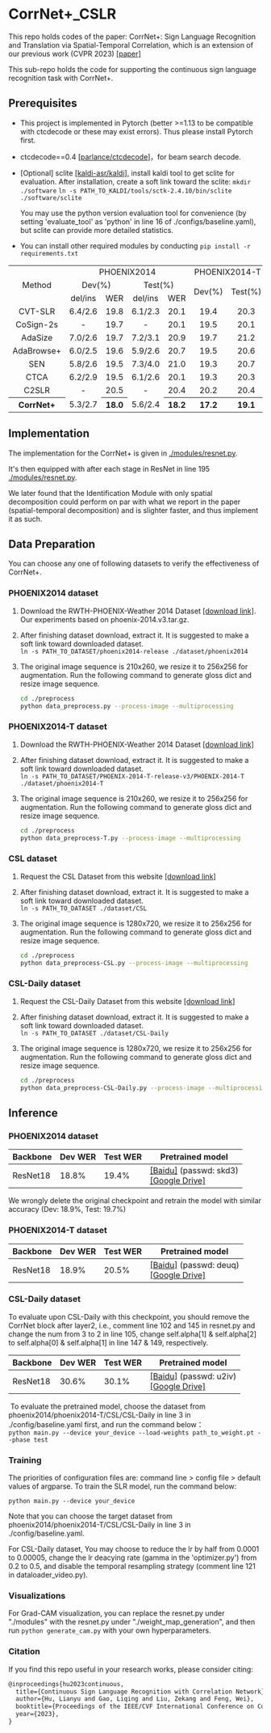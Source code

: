 # CorrNet+_CSLR
This repo holds codes of the paper: CorrNet+: Sign Language Recognition and Translation via Spatial-Temporal Correlation, which is an extension of our previous work (CVPR 2023) [[paper]](https://arxiv.org/abs/2303.03202)

This sub-repo holds the code for supporting the continuous sign language recognition task with CorrNet+.

## Prerequisites

- This project is implemented in Pytorch (better >=1.13 to be compatible with ctcdecode or these may exist errors). Thus please install Pytorch first.

- ctcdecode==0.4 [[parlance/ctcdecode]](https://github.com/parlance/ctcdecode)，for beam search decode.

- [Optional] sclite [[kaldi-asr/kaldi]](https://github.com/kaldi-asr/kaldi), install kaldi tool to get sclite for evaluation. After installation, create a soft link toward the sclite: 
  `mkdir ./software`
  `ln -s PATH_TO_KALDI/tools/sctk-2.4.10/bin/sclite ./software/sclite`

   You may use the python version evaluation tool for convenience (by setting 'evaluate_tool' as 'python' in line 16 of ./configs/baseline.yaml), but sclite can provide more detailed statistics.

- You can install other required modules by conducting 
   `pip install -r requirements.txt`

<table align="center">
<tbody align="center" valign="center">
    <tr>
        <td rowspan="3">Method</td>
        <td colspan="4">PHOENIX2014</td>
        <td colspan="2">PHOENIX2014-T</td>
        <td colspan="2">CSL-Daily</td>
    </tr>
    <tr>
        <td colspan="2">Dev(%)</td>
        <td colspan="2">Test(%)</td>
        <td rowspan="2">Dev(%)</td>
        <td rowspan="2">Test(%)</td>
        <td rowspan="2">Dev(%)</td>
        <td rowspan="2">Test(%)</td>
    </tr>
    <tr>
        <td>del/ins</td>
        <td>WER</td>
        <td>del/ins</td>
        <td>WER</td>
    </tr>
    <tr>
        <td>CVT-SLR</td>
        <td>6.4/2.6</td>
        <td>19.8</td>
        <td>6.1/2.3</td>
        <td>20.1</td>
        <td>19.4</td>
        <td>20.3</td>
        <td>-</td>
        <td>-</td>
    </tr>
    <tr>
        <td>CoSign-2s</td>
        <td>-</td>
        <td>19.7</td>
        <td>-</td>
        <td>20.1</td>
        <td>19.5</td>
        <td>20.1</td>
        <td>-</td>
        <td>-</td>
    </tr>
    <tr>
        <td>AdaSize</td>
        <td>7.0/2.6</td>
        <td>19.7</td>
        <td>7.2/3.1</td>
        <td>20.9</td>
        <td>19.7</td>
        <td>21.2</td>
        <td>31.3</td>
        <td>30.9</td>
    </tr>
    <tr>
        <td>AdaBrowse+</td>
        <td>6.0/2.5</td>
        <td>19.6</td>
        <td>5.9/2.6</td>
        <td>20.7</td>
        <td>19.5</td>
        <td>20.6</td>
        <td>31.2</td>
        <td>30.7</td>
    </tr>
    <tr>
        <td>SEN</td>
        <td>5.8/2.6</td>
        <td>19.5</td>
        <td>7.3/4.0</td>
        <td>21.0</td>
        <td>19.3</td>
        <td>20.7</td>
        <td>31.1</td>
        <td>30.7</td>
    </tr>
    <tr>
        <td>CTCA</td>
        <td>6.2/2.9</td>
        <td>19.5</td>
        <td>6.1/2.6</td>
        <td>20.1</td>
        <td>19.3</td>
        <td>20.3</td>
        <td>31.3</td>
        <td>29.4</td>
    </tr>
    <tr>
        <td>C2SLR</td>
        <td>-</td>
        <td>20.5</td>
        <td>-</td>
        <td>20.4</td>
        <td>20.2</td>
        <td>20.4</td>
        <td>-</td>
        <td>-</td>
    </tr>
    <tr>
        <th>CorrNet+</th>
        <td>5.3/2.7</td>
        <th>18.0</th>
        <td>5.6/2.4</td>
        <th>18.2</th>
        <th>17.2</th>
        <th>19.1</th>
        <th>28.6</th>
        <th>28.2</th>
    </tr>
</tbody>
</table>

## Implementation
The implementation for the CorrNet+ is given in [./modules/resnet.py](https://github.com/hulianyuyy/CorrNet_Plus/CorrNet_Plus_CSLR/modules/resnet.py).  

It's then equipped with after each stage in ResNet in line 195 [./modules/resnet.py](https://github.com/hulianyuyy/CorrNet_Plus/CorrNet_Plus_CSLR/modules/resnet.py).

We later found that the Identification Module with only spatial decomposition could perform on par with what we report in the paper (spatial-temporal decomposition) and is slighter faster, and thus implement it as such.

## Data Preparation
You can choose any one of following datasets to verify the effectiveness of CorrNet+.

### PHOENIX2014 dataset
1. Download the RWTH-PHOENIX-Weather 2014 Dataset [[download link]](https://www-i6.informatik.rwth-aachen.de/~koller/RWTH-PHOENIX/). Our experiments based on phoenix-2014.v3.tar.gz.

2. After finishing dataset download, extract it. It is suggested to make a soft link toward downloaded dataset.   
   `ln -s PATH_TO_DATASET/phoenix2014-release ./dataset/phoenix2014`

3. The original image sequence is 210x260, we resize it to 256x256 for augmentation. Run the following command to generate gloss dict and resize image sequence.     

   ```bash
   cd ./preprocess
   python data_preprocess.py --process-image --multiprocessing
   ```

### PHOENIX2014-T dataset
1. Download the RWTH-PHOENIX-Weather 2014 Dataset [[download link]](https://www-i6.informatik.rwth-aachen.de/~koller/RWTH-PHOENIX-2014-T/)

2. After finishing dataset download, extract it. It is suggested to make a soft link toward downloaded dataset.   
   `ln -s PATH_TO_DATASET/PHOENIX-2014-T-release-v3/PHOENIX-2014-T ./dataset/phoenix2014-T`

3. The original image sequence is 210x260, we resize it to 256x256 for augmentation. Run the following command to generate gloss dict and resize image sequence.     

   ```bash
   cd ./preprocess
   python data_preprocess-T.py --process-image --multiprocessing
   ```

### CSL dataset

1. Request the CSL Dataset from this website [[download link]](https://ustc-slr.github.io/openresources/cslr-dataset-2015/index.html)

2. After finishing dataset download, extract it. It is suggested to make a soft link toward downloaded dataset.   
   `ln -s PATH_TO_DATASET ./dataset/CSL`

3. The original image sequence is 1280x720, we resize it to 256x256 for augmentation. Run the following command to generate gloss dict and resize image sequence.     

   ```bash
   cd ./preprocess
   python data_preprocess-CSL.py --process-image --multiprocessing
   ``` 

### CSL-Daily dataset

1. Request the CSL-Daily Dataset from this website [[download link]](http://home.ustc.edu.cn/~zhouh156/dataset/csl-daily/)

2. After finishing dataset download, extract it. It is suggested to make a soft link toward downloaded dataset.   
   `ln -s PATH_TO_DATASET ./dataset/CSL-Daily`

3. The original image sequence is 1280x720, we resize it to 256x256 for augmentation. Run the following command to generate gloss dict and resize image sequence.     

   ```bash
   cd ./preprocess
   python data_preprocess-CSL-Daily.py --process-image --multiprocessing
   ``` 

## Inference

### PHOENIX2014 dataset

| Backbone | Dev WER  | Test WER  | Pretrained model                                             |
| -------- | ---------- | ----------- | --- |
| ResNet18 | 18.8%      | 19.4%       | [[Baidu]](https://pan.baidu.com/s/1DIGts18fdh4Fdw_y7ZQ6XA) (passwd: skd3)<br />[[Google Drive]](https://drive.google.com/file/d/1Xt_4N-HjEGlVyrMENydsxNtpVMSg5zDb/view?usp=share_link) |

We wrongly delete the original checkpoint and retrain the model with similar accuracy (Dev: 18.9%, Test: 19.7%)

### PHOENIX2014-T dataset

| Backbone | Dev WER  | Test WER  | Pretrained model                                             |
| -------- | ---------- | ----------- | --- |
| ResNet18 | 18.9%      | 20.5%       | [[Baidu]](https://pan.baidu.com/s/1osUDzpPhKPDavxyvqOrVfQ) (passwd: deuq)<br />[[Google Drive]](https://drive.google.com/file/d/1c_wNHYMqCbqRE5KqrQL1P6chOw5VBS6Q/view?usp=share_link) |

### CSL-Daily dataset

To evaluate upon CSL-Daily with this checkpoint, you should remove the CorrNet block after layer2, i.e., comment line 102 and 145 in resnet.py and change the num from 3 to 2 in line 105, change self.alpha[1] & self.alpha[2] to self.alpha[0] & self.alpha[1] in line 147 & 149, respectively.

| Backbone | Dev WER  | Test WER  | Pretrained model                                            |
| -------- | ---------- | ----------- | --- |
| ResNet18 | 30.6%      | 30.1%       | [[Baidu]](https://pan.baidu.com/s/1WzNltivGRbfV33wkM4rzjg) (passwd: u2iv)<br />[[Google Drive]](https://drive.google.com/file/d/1-aSKPe9cVkvHeiJuyQm3HlZ5u63CI-mm/view?usp=share_link) |


​	To evaluate the pretrained model, choose the dataset from phoenix2014/phoenix2014-T/CSL/CSL-Daily in line 3 in ./config/baseline.yaml first, and run the command below：   
`python main.py --device your_device --load-weights path_to_weight.pt --phase test`

### Training

The priorities of configuration files are: command line > config file > default values of argparse. To train the SLR model, run the command below:

`python main.py --device your_device`

Note that you can choose the target dataset from phoenix2014/phoenix2014-T/CSL/CSL-Daily in line 3 in ./config/baseline.yaml.
 
For CSL-Daily dataset, You may choose to reduce the lr by half from 0.0001 to 0.00005, change the lr deacying rate (gamma in the 'optimizer.py') from 0.2 to 0.5, and disable the temporal resampling strategy (comment line 121 in dataloader_video.py).

### Visualizations
For Grad-CAM visualization, you can replace the resnet.py under "./modules" with the resnet.py under "./weight_map_generation", and then run ```python generate_cam.py``` with your own hyperparameters.

### Citation

If you find this repo useful in your research works, please consider citing:

```latex
@inproceedings{hu2023continuous,
  title={Continuous Sign Language Recognition with Correlation Network},
  author={Hu, Lianyu and Gao, Liqing and Liu, Zekang and Feng, Wei},
  booktitle={Proceedings of the IEEE/CVF International Conference on Computer Vision},
  year={2023},
}
```